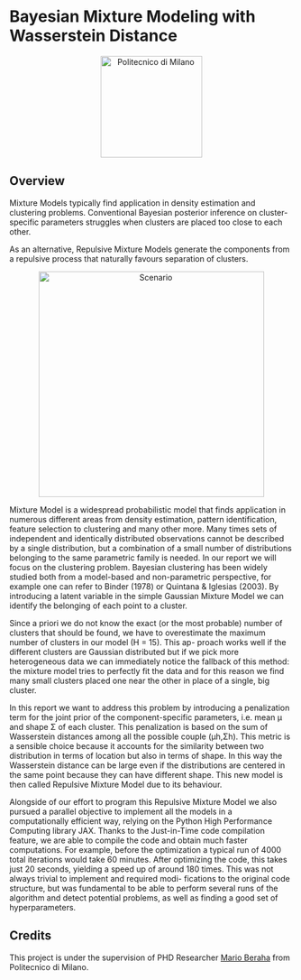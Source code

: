 # Bayesian Mixture Modeling with Wasserstein Distance

<p align="center">
    <img src="https://i.imgur.com/mPb3Qbd.gif" width="180" alt="Politecnico di Milano"/>
</p>

## Overview

Mixture Models typically find application in density estimation and clustering problems.
Conventional Bayesian posterior inference on cluster-specific parameters struggles when clusters are placed too close to each other.

As an alternative, Repulsive Mixture Models generate the components from a repulsive process that naturally favours separation of clusters.

<p align="center">
    <img src="https://user-images.githubusercontent.com/91596609/141163222-2d8e2893-cc11-42a7-9f10-31366280264e.png" width="400" alt="Scenario"/>
</p>

Mixture Model is a widespread probabilistic model that finds application in numerous different areas from density estimation, pattern identification, feature selection to clustering and many other more. Many times sets of independent and identically distributed observations cannot be described by a single distribution, but a combination of a small number of distributions belonging to the same parametric family is needed. In our report we will focus on the clustering problem. Bayesian clustering has been widely studied both from a model-based and non-parametric perspective, for example one can refer to Binder (1978) or Quintana & Iglesias (2003). By introducing a latent variable in the simple Gaussian Mixture Model we can identify the belonging of each point to a cluster.

Since a priori we do not know the exact (or the most probable) number of clusters that should be found, we have to overestimate the maximum number of clusters in our model (H = 15). This ap- proach works well if the different clusters are Gaussian distributed but if we pick more heterogeneous data we can immediately notice the fallback of this method: the mixture model tries to perfectly fit the data and for this reason we find many small clusters placed one near the other in place of a single, big cluster.

In this report we want to address this problem by introducing a penalization term for the joint prior of the component-specific parameters, i.e. mean μ and shape Σ of each cluster. This penalization is based on the sum of Wasserstein distances among all the possible couple (μh,Σh). 
This metric is a sensible choice because it accounts for the similarity between two distribution in terms of location but also in terms of shape. In this way the Wasserstein distance can be large even if the distributions are centered in the same point because they can have different shape. This new model is then called Repulsive Mixture Model due to its behaviour.

Alongside of our effort to program this Repulsive Mixture Model we also pursued a parallel objective to implement all the models in a computationally efficient way, relying on the Python High Performance Computing library JAX. Thanks to the Just-in-Time code compilation feature, we are able to compile the code and obtain much faster computations. For example, before the optimization a typical run of 4000 total iterations would take 60 minutes. 
After optimizing the code, this takes just 20 seconds, yielding a speed up of around 180 times. This was not always trivial to implement and required modi- fications to the original code structure, but was fundamental to be able to perform several runs of the algorithm and detect potential problems, as well as finding a good set of hyperparameters.


## Credits

This project is under the supervision of PHD Researcher <a href="https://github.com/mberaha">Mario Beraha</a> from Politecnico di Milano. 



